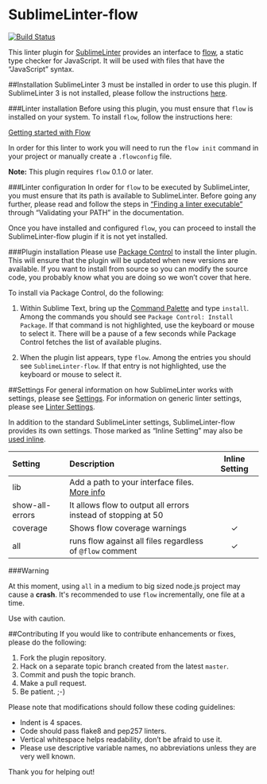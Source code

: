 SublimeLinter-flow
================================

[![Build Status](https://travis-ci.org/SublimeLinter/SublimeLinter-flow.svg?branch=master)](https://travis-ci.org/SublimeLinter/SublimeLinter-flow)

This linter plugin for [SublimeLinter][docs] provides an interface to [flow](http://flowtype.org/), a static type checker for JavaScript. It will be used with files that have the “JavaScript” syntax.

##Installation
SublimeLinter 3 must be installed in order to use this plugin. If SublimeLinter 3 is not installed, please follow the instructions [here][installation].

###Linter installation
Before using this plugin, you must ensure that `flow` is installed on your system. To install `flow`, follow the instructions here:

[Getting started with Flow](http://flowtype.org/docs/getting-started.html#installing-flow)

In order for this linter to work you will need to run the `flow init` command in your project or manually create a `.flowconfig` file.

**Note:** This plugin requires `flow` 0.1.0 or later.

###Linter configuration
In order for `flow` to be executed by SublimeLinter, you must ensure that its path is available to SublimeLinter. Before going any further, please read and follow the steps in [“Finding a linter executable”](http://sublimelinter.readthedocs.org/en/latest/troubleshooting.html#finding-a-linter-executable) through “Validating your PATH” in the documentation.

Once you have installed and configured `flow`, you can proceed to install the SublimeLinter-flow plugin if it is not yet installed.



###Plugin installation
Please use [Package Control][pc] to install the linter plugin. This will ensure that the plugin will be updated when new versions are available. If you want to install from source so you can modify the source code, you probably know what you are doing so we won’t cover that here.

To install via Package Control, do the following:

1.  Within Sublime Text, bring up the [Command Palette][cmd] and type `install`. Among the commands you should see `Package Control: Install Package`. If that command is not highlighted, use the keyboard or mouse to select it. There will be a pause of a few seconds while Package Control fetches the list of available plugins.

1.  When the plugin list appears, type `flow`. Among the entries you should see `SublimeLinter-flow`. If that entry is not highlighted, use the keyboard or mouse to select it.

##Settings
For general information on how SublimeLinter works with settings, please see [Settings][settings]. For information on generic linter settings, please see [Linter Settings][linter-settings].

In addition to the standard SublimeLinter settings, SublimeLinter-flow provides its own settings. Those marked as “Inline Setting” may also be [used inline][inline-settings].

|Setting|Description|Inline Setting|
|:------|:----------|:------------:|
|lib|Add a path to your interface files. [More info](http://flowtype.org/docs/third-party.html#interface-files)| |
|show-all-errors|It allows flow to output all errors instead of stopping at 50| |
|coverage|Shows flow coverage warnings|&#10003;|
|all|runs flow against all files regardless of `@flow` comment|&#10003;|

###Warning

At this moment, using `all` in a medium to big sized node.js project may cause a **crash**.  It's recommended to use `flow` incrementally,  one file at a time.

Use with caution.

##Contributing
If you would like to contribute enhancements or fixes, please do the following:

1.  Fork the plugin repository.
1.  Hack on a separate topic branch created from the latest `master`.
1.  Commit and push the topic branch.
1.  Make a pull request.
1.  Be patient.  ;-)

Please note that modifications should follow these coding guidelines:

-   Indent is 4 spaces.
-   Code should pass flake8 and pep257 linters.
-   Vertical whitespace helps readability, don’t be afraid to use it.
-   Please use descriptive variable names, no abbreviations unless they are very well known.

Thank you for helping out!

[docs]: http://sublimelinter.readthedocs.org

[installation]: http://sublimelinter.readthedocs.org/en/latest/installation.html

[pc]: https://sublime.wbond.net/installation

[cmd]: http://docs.sublimetext.info/en/sublime-text-3/extensibility/command_palette.html

[settings]: http://sublimelinter.readthedocs.org/en/latest/settings.html

[linter-settings]: http://sublimelinter.readthedocs.org/en/latest/linter_settings.html

[inline-settings]: http://sublimelinter.readthedocs.org/en/latest/settings.html#inline-settings
